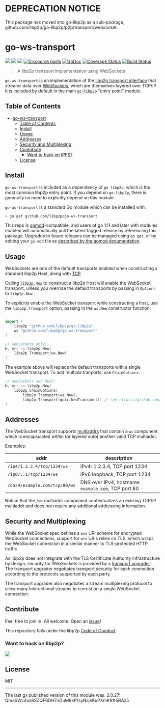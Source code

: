 # DEPRECATION NOTICE

This package has moved into go-libp2p as a sub-package, github.com/libp2p/go-libp2p/p2p/transport/websocket.

# go-ws-transport

[![](https://img.shields.io/badge/made%20by-Protocol%20Labs-blue.svg?style=flat-square)](https://protocol.ai)
[![](https://img.shields.io/badge/project-libp2p-yellow.svg?style=flat-square)](https://libp2p.io/)
[![](https://img.shields.io/badge/freenode-%23libp2p-yellow.svg?style=flat-square)](http://webchat.freenode.net/?channels=%23libp2p)
[![Discourse posts](https://img.shields.io/discourse/https/discuss.libp2p.io/posts.svg)](https://discuss.libp2p.io)
[![GoDoc](https://godoc.org/github.com/libp2p/go-ws-transport?status.svg)](https://godoc.org/github.com/libp2p/go-ws-transport)
[![Coverage Status](https://coveralls.io/repos/github/libp2p/go-ws-transport/badge.svg?branch=master)](https://coveralls.io/github/libp2p/go-ws-transport?branch=master)
[![Build Status](https://travis-ci.org/libp2p/go-ws-transport.svg?branch=master)](https://travis-ci.org/libp2p/go-ws-transport)

> A libp2p transport implementation using WebSockets

`go-ws-transport` is an implementation of the [libp2p transport
interface][concept-transport] that streams data over
[WebSockets][spec-websockets], which are themselves layered over TCP/IP. It is
included by default in the main [`go-libp2p`][go-libp2p] "entry point" module.

## Table of Contents

- [go-ws-transport](#go-ws-transport)
    - [Table of Contents](#table-of-contents)
    - [Install](#install)
    - [Usage](#usage)
    - [Addresses](#addresses)
    - [Security and Multiplexing](#security-and-multiplexing)
    - [Contribute](#contribute)
        - [Want to hack on IPFS?](#want-to-hack-on-ipfs)
    - [License](#license)

## Install

`go-ws-transport` is included as a dependency of `go-libp2p`, which is the most
common libp2p entry point. If you depend on `go-libp2p`, there is generally no
need to explicitly depend on this module.

`go-ws-transport` is a standard Go module which can be installed with:

```sh
> go get github.com/libp2p/go-ws-transport
```

This repo is [gomod](https://github.com/golang/go/wiki/Modules)-compatible, and users of
go 1.11 and later with modules enabled will automatically pull the latest tagged release
by referencing this package. Upgrades to future releases can be managed using `go get`,
or by editing your `go.mod` file as [described by the gomod documentation](https://github.com/golang/go/wiki/Modules#how-to-upgrade-and-downgrade-dependencies).

## Usage

WebSockets are one of the default transports enabled when constructing a standard libp2p
Host, along with [TCP](https://github.com/libp2p/go-tcp-transport).

Calling [`libp2p.New`][godoc-libp2p-new] to construct a libp2p Host will enable
the WebSocket transport, unless you override the default transports by passing in
`Options` to `libp2p.New`.

To explicitly enable the WebSocket transport while constructing a host, use the
`libp2p.Transport` option, passing in the `ws.New` constructor function:

``` go

import (
    libp2p "github.com/libp2p/go-libp2p"
    ws "github.com/libp2p/go-ws-transport"
)

// WebSockets only:
h, err := libp2p.New(
    libp2p.Transport(ws.New)
)
```

The example above will replace the default transports with a single WebSocket
transport. To add multiple tranports, use `ChainOptions`:

``` go
// WebSockets and QUIC:
h, err := libp2p.New(
    libp2p.ChainOptions(
        libp2p.Transport(ws.New),
        libp2p.Transport(quic.NewTransport)) // see https://github.com/libp2p/go-libp2p-quic-transport
)
```

## Addresses

The WebSocket transport supports [multiaddrs][multiaddr] that contain a `ws`
component, which is encapsulated within (or layered onto) another valid TCP
multiaddr.

Examples:

| addr                          | description                                        |
|-------------------------------|----------------------------------------------------|
| `/ip4/1.2.3.4/tcp/1234/ws`    | IPv4: 1.2.3.4, TCP port 1234                       |
| `/ip6/::1/tcp/1234/ws`        | IPv6 loopback, TCP port 1234                       |
| `/dns4/example.com/tcp/80/ws` | DNS over IPv4, hostname `example.com`, TCP port 80 |

Notice that the `/ws` multiaddr component contextualizes an existing TCP/IP
multiaddr and does not require any additional addressing information.

## Security and Multiplexing

While the WebSocket spec defines a `wss` URI scheme for encrypted WebSocket
connections, support for `wss` URIs relies on TLS, which wraps the WebSocket
connection in a similar manner to TLS-protected HTTP traffic.

As libp2p does not integrate with the TLS Certificate Authority infrastructure
by design, security for WebSockets is provided by a [transport
upgrader][transport-upgrader]. The transport upgrader negotiates transport
security for each connection according to the protocols supported by each party.

The transport upgrader also negotiates a stream multiplexing protocol to allow
many bidirectional streams to coexist on a single WebSocket connection.

## Contribute

Feel free to join in. All welcome. Open an [issue](https://github.com/libp2p/go-ws-transport/issues)!

This repository falls under the libp2p [Code of Conduct](https://github.com/libp2p/community/blob/master/code-of-conduct.md).

### Want to hack on libp2p?

[![](https://cdn.rawgit.com/libp2p/community/master/img/contribute.gif)](https://github.com/libp2p/community/blob/master/CONTRIBUTE.md)

## License

MIT

---

The last gx published version of this module was: 2.0.27: QmaSWc4ox6SZQF6DHZvDuM9sP1syNajkKuPXmKR1t5BAz5

<!-- reference links -->
[go-libp2p]: https://github.com/libp2p/go-libp2p
[concept-transport]: https://docs.libp2p.io/concepts/transport/
[interface-host]: https://github.com/libp2p/go-libp2p-core/blob/master/host/host.go
[godoc-libp2p-new]: https://godoc.org/github.com/libp2p/go-libp2p#New
[transport-upgrader]: https://github.com/libp2p/go-libp2p-transport-upgrader
[multiaddr]: https://github.com/multiformats/multiaddr
[spec-websockets]: https://tools.ietf.org/html/rfc6455
